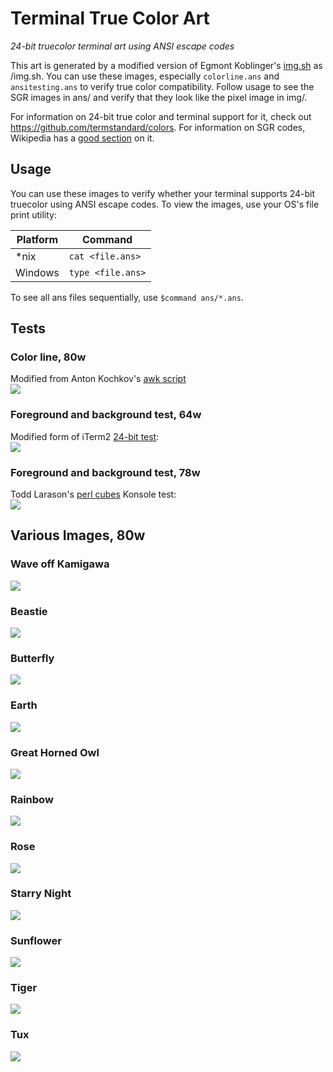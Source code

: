 # Terminal True Color Art

_24-bit truecolor terminal art using ANSI escape codes_

This art is generated by a modified version of Egmont Koblinger's
[img.sh](https://gitlab.gnome.org/GNOME/vte/blob/master/perf/img.sh) as /img.sh.
You can use these images, especially `colorline.ans` and `ansitesting.ans` to
verify true color compatibility. Follow usage to see the SGR images in ans/ and verify
that they look like the pixel image in img/. 

For information on 24-bit true color and
terminal support for it, check out https://github.com/termstandard/colors.
For information on SGR codes, Wikipedia has a [good
section](https://en.wikipedia.org/wiki/ANSI_escape_code#SGR_(Select_Graphic_Rendition)_parameters)
on it.

## Usage

You can use these images to verify whether your terminal supports 24-bit
truecolor using ANSI escape codes. To view the images, use your OS's file print
utility:

| Platform | Command           |
|----------|-------------------|
| \*nix    | `cat <file.ans>`  |
| Windows  | `type <file.ans>` |

To see all ans files sequentially, use `$command ans/*.ans`.

## Tests

### Color line, 80w 

Modified from Anton Kochkov's [awk script](github.com/termstandard/colors)  
![](png/colorline.png)

### Foreground and background test, 64w

Modified form of iTerm2 [24-bit
test](https://raw.githubusercontent.com/JohnMorales/dotfiles/master/colors/24-bit-color.sh):  
![](png/ansitesting.png)

### Foreground and background test, 78w

Todd Larason's [perl
cubes](https://github.com/robertknight/konsole/blob/master/tests/color-spaces.pl)
Konsole test:  
![](png/perl_cubes.png)

## Various Images, 80w

### Wave off Kamigawa  
![](png/wave_off_kamigawa.png)

### Beastie  
![](png/beastie.png)

### Butterfly
![](png/butterfly.png)

### Earth  
![](png/earth.png)

### Great Horned Owl  
![](png/great_horned_owl.png)

### Rainbow  
![](png/rainbow.png)

### Rose  
![](png/rose.png)

### Starry Night  
![](png/starry_night.png)

### Sunflower  
![](png/sunflower.png)

### Tiger  
![](png/tiger.png)

### Tux  
![](png/tux.png)

